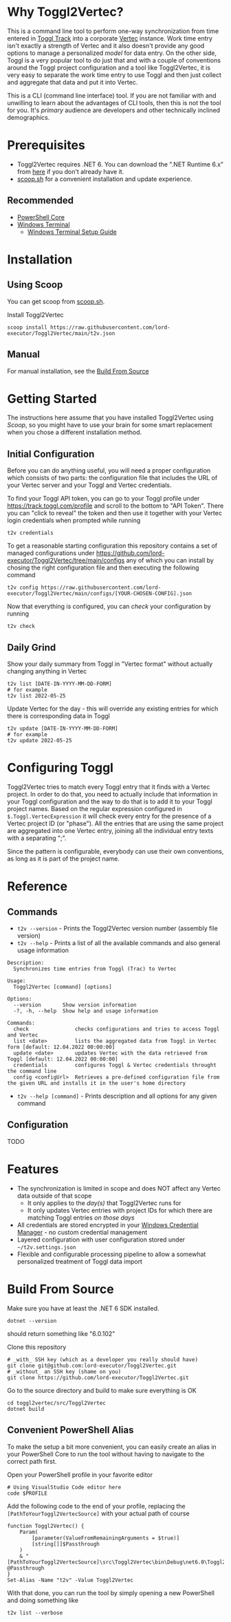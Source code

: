 # Why Toggl2Vertec?
This is a command line tool to perform one-way synchronization from time entered in [Toggl Track](https://track.toggl.com/) into a corporate [Vertec](https://www.vertec.com/ch/) instance. Work time entry isn't exactly a strength of Vertec and it also doesn't provide any good options to manage a personalized _model_ for data entry. On the other side, Toggl is a very popular tool to do just that and with a couple of conventions around the Toggl project configuration and a tool like Toggl2Vertec, it is very easy to separate the work time entry to use Toggl and then just collect and aggregate that data and put it into Vertec.

This is a CLI (command line interface) tool. If you are not familiar with and unwilling to learn about the advantages of CLI tools, then this is not the tool for you. It's _primary_ audience are developers and other technically inclined demographics.


# Prerequisites
* Toggl2Vertec requires .NET 6. You can download the ".NET Runtime 6.x" from [here](https://dotnet.microsoft.com/en-us/download/dotnet/6.0) if you don't already have it.
* [scoop.sh](https://scoop.sh/) for a convenient installation and update experience.

## Recommended
* [PowerShell Core](https://github.com/PowerShell/PowerShell)
* [Windows Terminal](https://github.com/microsoft/terminal)
  * [Windows Terminal Setup Guide](https://hackmd.io/@larcanum/BJe--EJl8)


# Installation

## Using Scoop
You can get scoop from [scoop.sh](https://scoop.sh/).

Install Toggl2Vertec 
```
scoop install https://raw.githubusercontent.com/lord-executor/Toggl2Vertec/main/t2v.json
```

## Manual
For manual installation, see the [Build From Source](#build-from-source)


# Getting Started
The instructions here assume that you have installed Toggl2Vertec using _Scoop_, so you might have to use your brain for some smart replacement when you chose a different installation method.

## Initial Configuration
Before you can do anything useful, you will need a proper configuration which consists of two parts: the configuration file that includes the URL of your Vertec server and your Toggl and Vertec credentials.

To find your Toggl API token, you can go to your Toggl profile under https://track.toggl.com/profile and scroll to the bottom to "API Token". There you can "click to reveal" the token and then use it together with your Vertec login credentials when prompted while running
```
t2v credentials
```

To get a reasonable starting configuration this repository contains a set of managed configurations under https://github.com/lord-executor/Toggl2Vertec/tree/main/configs any of which you can install by chosing the right configuration file and then executing the following command
```
t2v config https://raw.githubusercontent.com/lord-executor/Toggl2Vertec/main/configs/[YOUR-CHOSEN-CONFIG].json
```

Now that everything is configured, you can _check_ your configuration by running
```
t2v check
```

## Daily Grind
Show your daily summary from Toggl in "Vertec format" without actually changing anything in Vertec
```
t2v list [DATE-IN-YYYY-MM-DD-FORM]
# for example
t2v list 2022-05-25
```

Update Vertec for the day - this will override any existing entries for which there is corresponding data in Toggl
```
t2v update [DATE-IN-YYYY-MM-DD-FORM]
# for example
t2v update 2022-05-25
```

# Configuring Toggl
Toggl2Vertec tries to match every Toggl entry that it finds with a Vertec project. In order to do that, you need to actually include that information in your Toggl configuration and the way to do that is to add it to your Toggl project names. Based on the regular expression configured in `$.Toggl.VertecExpression` it will check every entry for the presence of a Vertec project ID (or "phase"). All the entries that are using the same project are aggregated into one Vertec entry, joining all the individual entry texts with a separating ";".

Since the pattern is configurable, everybody can use their own conventions, as long as it is part of the project name.

# Reference

## Commands

* `t2v --version` - Prints the Toggl2Vertec version number (assembly file version)
* `t2v --help` - Prints a list of all the available commands and also general usage information
```
Description:
  Synchronizes time entries from Toggl (Trac) to Vertec

Usage:
  Toggl2Vertec [command] [options]

Options:
  --version       Show version information
  -?, -h, --help  Show help and usage information

Commands:
  check               checks configurations and tries to access Toggl and Vertec
  list <date>         lists the aggregated data from Toggl in Vertec form [default: 12.04.2022 00:00:00]
  update <date>       updates Vertec with the data retrieved from Toggl [default: 12.04.2022 00:00:00]
  credentials         configures Toggl & Vertec credentials throught the command line
  config <configUrl>  Retrieves a pre-defined configuration file from the given URL and installs it in the user's home directory
```
* `t2v --help [command]` - Prints description and all options for any given command

## Configuration
TODO


# Features
* The synchronization is limited in scope and does NOT affect any Vertec data outside of that scope
  * It only applies to the _day(s)_ that Toggl2Vertec runs for
  * It only updates Vertec entries with project IDs for which there are matching Toggl entries _on those days_
* All credentials are stored encrypted in your [Windows Credential Manager](https://support.microsoft.com/en-us/windows/accessing-credential-manager-1b5c916a-6a16-889f-8581-fc16e8165ac0) - no custom credential management
* Layered configuration with user configuration stored under `~/t2v.settings.json`
* Flexible and configurable processing pipeline to allow a somewhat personalized treatment of Toggl data import



# Build From Source
Make sure you have at least the .NET 6 SDK installed.
```
dotnet --version
```
should return something like "6.0.102"

Clone this repository
```
# _with_ SSH key (which as a developer you really should have)
git clone git@github.com:lord-executor/Toggl2Vertec.git
# _without_ an SSH key (shame on you)
git clone https://github.com/lord-executor/Toggl2Vertec.git
```

Go to the source directory and build to make sure everything is OK
```
cd toggl2vertec/src/Toggl2Vertec
dotnet build
```

## Convenient PowerShell Alias
To make the setup a bit more convenient, you can easily create an alias in your PowerShell Core to run the tool without having to navigate to the correct path first.

Open your PowerShell profile in your favorite editor
```
# Using VisualStudio Code editor here
code $PROFILE
```

Add the following code to the end of your profile, replacing the `[PathToYourToggl2VertecSource]` with your actual path of course
```
function Toggl2Vertec() {
    Param(
        [parameter(ValueFromRemainingArguments = $true)]
        [string[]]$Passthrough
    )
    & "[PathToYourToggl2VertecSource]\src\Toggl2Vertec\bin\Debug\net6.0\Toggl2Vertec.exe" @Passthrough
}
Set-Alias -Name "t2v" -Value Toggl2Vertec
```

With that done, you can run the tool by simply opening a new PowerShell and doing something like
```
t2v list --verbose
```